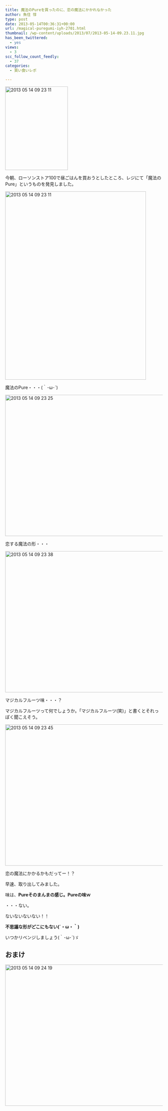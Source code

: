 ```yaml
---
title: 魔法のPureを買ったのに、恋の魔法にかかれなかった
author: 魚住 惇
type: post
date: 2013-05-14T00:36:31+00:00
url: /magical-puregumi-iyh-2701.html
thumbnail: /wp-content/uploads/2013/07/2013-05-14-09.23.11.jpg
has_been_twittered:
  - yes
views:
  - 3
scc_follow_count_feedly:
  - 37
categories:
  - 買い食いレポ

---
```

<img decoding="async" loading="lazy" title="2013-05-14 09.23.11.jpg" src="/wp-content/uploads/2013/05/2013-05-14-09.23.11.jpg" alt="2013 05 14 09 23 11" width="200" height="266" border="0" />

<!--more-->

今朝、ローソンストア100で昼ごはんを買おうとしたところ、レジにて「魔法のPure」というものを発見しました。

<img decoding="async" loading="lazy" title="2013-05-14 09.23.11.jpg" src="/wp-content/uploads/2013/05/2013-05-14-09.23.111.jpg" alt="2013 05 14 09 23 11" width="450" height="600" border="0" /> 

魔法のPure・・・(｀･ω･´)</p> 

<img decoding="async" loading="lazy" title="2013-05-14 09.23.25.jpg" src="/wp-content/uploads/2013/05/2013-05-14-09.23.25.jpg" alt="2013 05 14 09 23 25" width="600" height="450" border="0" /> 

恋する魔法の形・・・</p> 

<img decoding="async" loading="lazy" title="2013-05-14 09.23.38.jpg" src="/wp-content/uploads/2013/05/2013-05-14-09.23.38.jpg" alt="2013 05 14 09 23 38" width="600" height="450" border="0" /> 

マジカルフルーツ味・・・？

マジカルフルーツって何でしょうか。「マジカルフルーツ(笑)」と書くとそれっぽく聞こえそう。</p> 

<img decoding="async" loading="lazy" title="2013-05-14 09.23.45.jpg" src="/wp-content/uploads/2013/05/2013-05-14-09.23.45.jpg" alt="2013 05 14 09 23 45" width="600" height="450" border="0" /> </p> 

恋の魔法にかかるかもだってー！？</p> 

早速、取り出してみました。

味は、**Pureそのまんまの感じ。Pureの味ｗ**</p> 

・・・ない。

ないないないない！！

**不思議な形がどこにもない(´・ω・｀)**</p> 

いつかリベンジしましょう(｀･ω･´)ゞ</p> 

## おまけ

<img decoding="async" loading="lazy" title="2013-05-14 09.24.19.jpg" src="/wp-content/uploads/2013/05/2013-05-14-09.24.19.jpg" alt="2013 05 14 09 24 19" width="600" height="450" border="0" />